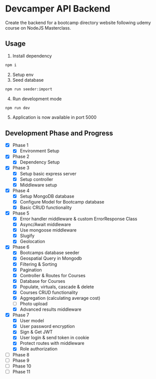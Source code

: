 # Devcamper API Backend

Create the backend for a bootcamp directory website following udemy course on NodeJS Masterclass.

## Usage

1. Install dependency

```bash
npm i
```

2. Setup env
3. Seed database

```bash
npm run seeder:import
```

4. Run development mode

```bash
npm run dev
```

5. Application is now available in port 5000

## Development Phase and Progress

- [x] Phase 1
  - [x] Environment Setup
- [x] Phase 2
  - [x] Dependency Setup
- [x] Phase 3
  - [x] Setup basic express server
  - [x] Setup controller
  - [x] Middleware setup
- [x] Phase 4
  - [x] Setup MongoDB database
  - [x] Configure Model for Bootcamp database
  - [x] Basic CRUD functionality
- [x] Phase 5
  - [x] Error handler middleware & custom ErrorResponse Class
  - [x] Async/Await middleware
  - [x] Use mongoose middleware
  - [x] Slugify
  - [x] Geolocation
- [x] Phase 6
  - [x] Bootcamps database seeder
  - [x] Geospatial Query in Mongodb
  - [x] Filtering & Sorting
  - [x] Pagination
  - [x] Controller & Routes for Courses
  - [x] Database for Courses
  - [x] Populate, virtuals, cascade & delete
  - [x] Courses CRUD functionality
  - [x] Aggregation (calculating average cost)
  - [ ] Photo upload
  - [x] Advanced results middleware
- [x] Phase 7
  - [x] User model
  - [x] User password encryption
  - [x] Sign & Get JWT
  - [x] User login & send token in cookie
  - [x] Protect routes with middleware
  - [x] Role authorization
- [ ] Phase 8
- [ ] Phase 9
- [ ] Phase 10
- [ ] Phase 11
